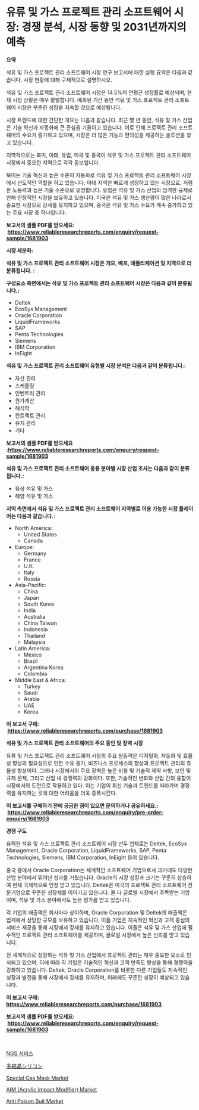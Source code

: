 <p><h1>유류 및 가스 프로젝트 관리 소프트웨어 시장: 경쟁 분석, 시장 동향 및 2031년까지의 예측</h1></p><p><strong>요약</strong></p>
<p><p>석유 및 가스 프로젝트 관리 소프트웨어 시장 연구 보고서에 대한 실행 요약은 다음과 같습니다. 시장 현황에 대해 구체적으로 설명하시오.</p><p>석유 및 가스 프로젝트 관리 소프트웨어 시장은 14.5%의 연평균 성장률로 예상되며, 현재 시장 상황은 매우 활발합니다. 예측된 기간 동안 석유 및 가스 프로젝트 관리 소프트웨어 시장은 꾸준한 성장을 지속할 것으로 예상됩니다.</p><p>시장 트렌드에 대한 간단한 개요는 다음과 같습니다. 최근 몇 년 동안, 석유 및 가스 산업은 기술 혁신과 자동화에 큰 관심을 기울이고 있습니다. 이로 인해 프로젝트 관리 소프트웨어의 수요가 증가하고 있으며, 시장은 더 많은 기능과 편의성을 제공하는 솔루션을 찾고 있습니다.</p><p>지역적으로는 북미, 아태, 유럽, 미국 및 중국이 석유 및 가스 프로젝트 관리 소프트웨어 시장에서 중요한 지역으로 각각 돋보입니다.</p><p>북미는 기술 혁신과 높은 수준의 자동화로 석유 및 가스 프로젝트 관리 소프트웨어 시장에서 선도적인 역할을 하고 있습니다. 아태 지역은 빠르게 성장하고 있는 시장으로, 저렴한 노동력과 높은 기술 수준으로 유명합니다. 유럽은 석유 및 가스 산업의 엄격한 규제로 인해 안정적인 시장을 보유하고 있습니다. 미국은 석유 및 가스 생산량이 많은 나라로서 중요한 시장으로 강세를 유지하고 있으며, 중국은 석유 및 가스 수요가 계속 증가하고 있는 주요 시장 중 하나입니다.</p></p>
<p><strong>보고서의 샘플 PDF를 받으세요: &nbsp;<a href="https://www.reliableresearchreports.com/enquiry/request-sample/1681903">https://www.reliableresearchreports.com/enquiry/request-sample/1681903</a></strong></p>
<p><strong>시장 세분화:</strong></p>
<p><strong> 석유 및 가스 프로젝트 관리 소프트웨어 시장은 개요, 배포, 애플리케이션 및 지역으로 더 분류됩니다. :</strong></p>
<p><strong>구성요소 측면에서는 석유 및 가스 프로젝트 관리 소프트웨어 시장은 다음과 같이 분류됩니다.:</strong></p>
<p><ul><li>Deltek</li><li>EcoSys Management</li><li>Oracle Corporation</li><li>LiquidFrameworks</li><li>SAP</li><li>Penta Technologies</li><li>Siemens</li><li>IBM Corporation</li><li>InEight</li></ul></p>
<p><strong> 석유 및 가스 프로젝트 관리 소프트웨어 유형별 시장 분석은 다음과 같이 분류됩니다.:</strong></p>
<p><ul><li>자산 관리</li><li>스케줄링</li><li>인벤토리 관리</li><li>원가계산</li><li>해석학</li><li>컨트랙트 관리</li><li>유지 관리</li><li>기타</li></ul></p>
<p><strong>보고서의 샘플 PDF를 받으세요 :<a href="https://www.reliableresearchreports.com/enquiry/request-sample/1681903">https://www.reliableresearchreports.com/enquiry/request-sample/1681903</a></strong></p>
<p><strong> 석유 및 가스 프로젝트 관리 소프트웨어 응용 분야별 시장 산업 조사는 다음과 같이 분류됩니다.:</strong></p>
<p><ul><li>육상 석유 및 가스</li><li>해양 석유 및 가스</li></ul></p>
<p><strong>지역 측면에서 석유 및 가스 프로젝트 관리 소프트웨어 지역별로 이용 가능한 시장 플레이어는 다음과 같습니다.:</strong></p>
<p><ul>
    <li>
        North America:
        <ul>
            <li>United States</li>
            <li>Canada</li>
        </ul>
    </li>
    <li>
        Europe:
        <ul>
            <li>Germany</li>
            <li>France</li>
            <li>U.K.</li>
            <li>Italy</li>
            <li>Russia</li>
        </ul>
    </li>
    <li>
        Asia-Pacific:
        <ul>
            <li>China</li>
            <li>Japan</li>
            <li>South Korea</li>
            <li>India</li>
            <li>Australia</li>
            <li>China Taiwan</li>
            <li>Indonesia</li>
            <li>Thailand</li>
            <li>Malaysia</li>
        </ul>
    </li>
    <li>
        Latin America:
        <ul>
            <li>Mexico</li>
            <li>Brazil</li>
            <li>Argentina Korea</li>
            <li>Colombia</li>
        </ul>
    </li>
    <li>
        Middle East & Africa:
        <ul>
            <li>Turkey</li>
            <li>Saudi</li>
            <li>Arabia</li>
            <li>UAE</li>
            <li>Korea</li>
        </ul>
    </li>
    </ul></p>
<p><strong>이 보고서 구매: &nbsp;<a href="https://www.reliableresearchreports.com/purchase/1681903">https://www.reliableresearchreports.com/purchase/1681903</a></strong></p>
<p><strong>석유 및 가스 프로젝트 관리 소프트웨어의 주요 동인 및 장벽 시장</strong></p>
<p><p>유류 및 가스 프로젝트 관리 소프트웨어 시장의 주요 원동력은 디지털화, 자동화 및 효율성 향상의 필요성으로 인한 수요 증가, 비즈니스 프로세스의 향상과 프로젝트 관리의 효율성 향상이다. 그러나 시장에서의 주요 장벽은 높은 비용 및 기술적 제약 사항, 보안 및 규제 문제, 그리고 산업 내 경쟁력의 강화이다. 또한, 기술적인 변화와 산업 간의 융합이 시장에서의 도전으로 작용하고 있다. 이는 기업이 최신 기술과 트렌드를 따라가며 경쟁력을 유지하는 것에 대한 어려움을 더욱 증폭시킨다.</p></p>
<p><strong>이 보고서를 구매하기 전에 궁금한 점이 있으면 문의하거나 공유하세요.: &nbsp;<a href="https://www.reliableresearchreports.com/enquiry/pre-order-enquiry/1681903">https://www.reliableresearchreports.com/enquiry/pre-order-enquiry/1681903</a></strong></p>
<p><strong>경쟁 구도</strong></p>
<p><p>유력한 석유 및 가스 프로젝트 관리 소프트웨어 시장 선두 업체로는 Deltek, EcoSys Management, Oracle Corporation, LiquidFrameworks, SAP, Penta Technologies, Siemens, IBM Corporation, InEight 등이 있습니다.</p><p>중국 중에서 Oracle Corporation는 세계적인 소프트웨어 기업으로서 과거에도 다양한 산업 분야에서 뛰어난 성과를 거뒀습니다. Oracle의 시장 성장과 크기는 꾸준히 상승하여 현재 국제적으로 인정 받고 있습니다. Deltek은 미국의 프로젝트 관리 소프트웨어 전문기업으로 꾸준한 성장세를 이어가고 있습니다. 둘 다 글로벌 시장에서 주목받는 기업이며, 석유 및 가스 분야에서도 높은 평가를 받고 있습니다.</p><p>각 기업의 매출액은 회사마다 상이하며, Oracle Corporation 및 Deltek의 매출액은 업계에서 상당한 규모를 보유하고 있습니다. 이들 기업은 지속적인 혁신과 고객 중심의 서비스 제공을 통해 시장에서 강세를 유지하고 있습니다. 이들은 석유 및 가스 산업에 필수적인 프로젝트 관리 소프트웨어를 제공하며, 글로벌 시장에서 높은 신뢰를 받고 있습니다.</p><p>전 세계적으로 성장하는 석유 및 가스 산업에서 프로젝트 관리는 매우 중요한 요소로 인식되고 있으며, 이에 따라 각 기업은 기술적인 혁신과 고객 만족도 향상을 통해 경쟁력을 강화하고 있습니다. Deltek, Oracle Corporation를 비롯한 다른 기업들도 지속적인 성장과 발전을 통해 시장에서 강세를 유지하며, 미래에도 꾸준한 성장이 예상되고 있습니다.</p></p>
<p><strong>이 보고서 구매: &nbsp; <a href="https://www.reliableresearchreports.com/purchase/1681903">https://www.reliableresearchreports.com/purchase/1681903</a></strong></p>
<p><strong>보고서의 샘플 PDF를 받으세요: &nbsp;<a href="https://www.reliableresearchreports.com/enquiry/request-sample/1681903">https://www.reliableresearchreports.com/enquiry/request-sample/1681903</a></strong><strong></strong></p>
<p>&nbsp;</p>
<p><p><a href="https://github.com/plelbej847484502/Market-Research-Report-List-1/blob/main/4944405194238.md">NGS 서비스</a></p><p><a href="https://github.com/dzy793153605/Market-Research-Report-List-1/blob/main/8918414194517.md">多結晶シリコン</a></p><p><a href="https://issuu.com/reportprime-2/docs/special-gas-mask-market-size-2030.pptx">Special Gas Mask Market</a></p><p><a href="https://github.com/marloy8/Market-Research-Report-List-3/blob/main/aim-acrylic-impact-modifier-market.md">AIM (Acrylic Impact Modifier) Market</a></p><p><a href="https://issuu.com/reportprime-2/docs/anti-poison-suit-market-size-2030.pptx">Anti Poison Suit Market</a></p></p>